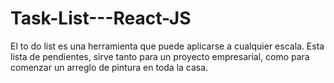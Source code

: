 # Task-List---React-JS
El to do list es una herramienta que puede aplicarse a cualquier escala. Esta lista de pendientes, sirve tanto para un proyecto empresarial, como para comenzar un arreglo de pintura en toda la casa.
